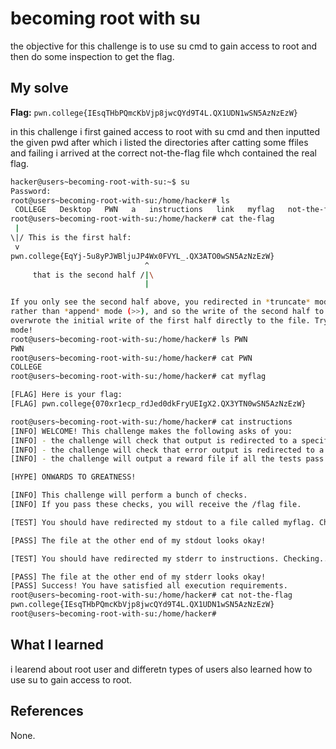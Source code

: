 # becoming root with su
the objective for this challenge is to use su cmd to gain access to root and then do some inspection to get the flag.

## My solve
**Flag:** `pwn.college{IEsqTHbPQmcKbVjp8jwcQYd9T4L.QX1UDN1wSN5AzNzEzW}`

in this challenge i first gained access to root with su cmd and then inputted the given pwd after which i listed the directories after catting some ffiles and failing i arrived at the correct not-the-flag file whch contained the real flag.
```bash
hacker@users~becoming-root-with-su:~$ su
Password: 
root@users~becoming-root-with-su:/home/hacker# ls
 COLLEGE   Desktop   PWN   a   instructions   link   myflag   not-the-flag   the   the-flag  '~'
root@users~becoming-root-with-su:/home/hacker# cat the-flag
 | 
\|/ This is the first half:
 v 
pwn.college{EqYj-5u8yPJWBljuJP4Wx0FVYL_.QX3ATO0wSN5AzNzEzW}
                              ^
     that is the second half /|\
                              |

If you only see the second half above, you redirected in *truncate* mode (>) 
rather than *append* mode (>>), and so the write of the second half to stdout 
overwrote the initial write of the first half directly to the file. Try append 
mode!
root@users~becoming-root-with-su:/home/hacker# ls PWN
PWN
root@users~becoming-root-with-su:/home/hacker# cat PWN
COLLEGE
root@users~becoming-root-with-su:/home/hacker# cat myflag

[FLAG] Here is your flag:
[FLAG] pwn.college{070xr1ecp_rdJed0dkFryUEIgX2.QX3YTN0wSN5AzNzEzW}

root@users~becoming-root-with-su:/home/hacker# cat instructions
[INFO] WELCOME! This challenge makes the following asks of you:
[INFO] - the challenge will check that output is redirected to a specific file path : myflag
[INFO] - the challenge will check that error output is redirected to a specific file path : instructions
[INFO] - the challenge will output a reward file if all the tests pass : /flag

[HYPE] ONWARDS TO GREATNESS!

[INFO] This challenge will perform a bunch of checks.
[INFO] If you pass these checks, you will receive the /flag file.

[TEST] You should have redirected my stdout to a file called myflag. Checking...

[PASS] The file at the other end of my stdout looks okay!

[TEST] You should have redirected my stderr to instructions. Checking...

[PASS] The file at the other end of my stderr looks okay!
[PASS] Success! You have satisfied all execution requirements.
root@users~becoming-root-with-su:/home/hacker# cat not-the-flag
pwn.college{IEsqTHbPQmcKbVjp8jwcQYd9T4L.QX1UDN1wSN5AzNzEzW}
root@users~becoming-root-with-su:/home/hacker# 
```

## What I learned
i learend about root user and differetn types of users also learned how to use su to gain access to root.

## References 
None.
